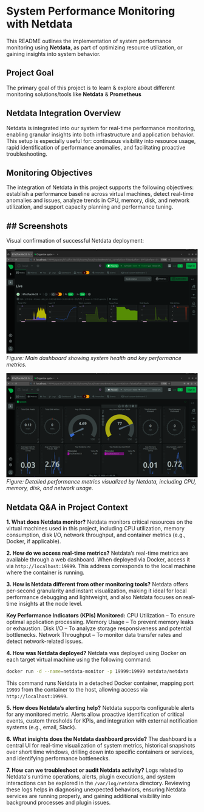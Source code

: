 # System Performance Monitoring with Netdata

This README outlines the implementation of system performance monitoring using **Netdata**, as part of optimizing resource utilization, or gaining insights into system behavior.

## Project Goal

The primary goal of this project is to learn & explore about different monitoring solutions/tools like **Netdata** & **Prometheus**

## Netdata Integration Overview

Netdata is integrated into our system for real-time performance monitoring, enabling granular insights into both infrastructure and application behavior. This setup is especially useful for: continuous visibility into resource usage, rapid identification of performance anomalies, and facilitating proactive troubleshooting.

## Monitoring Objectives

The integration of Netdata in this project supports the following objectives: establish a performance baseline across virtual machines, detect real-time anomalies and issues, analyze trends in CPU, memory, disk, and network utilization, and support capacity planning and performance tuning.

## ## Screenshots

Visual confirmation of successful Netdata deployment:

![Netdata Main Dashboard](screenshots/netdata-1.png)
*Figure: Main dashboard showing system health and key performance metrics.*

![Netdata Metrics Details](screenshots/netdata-metrics.png)
*Figure: Detailed performance metrics visualized by Netdata, including CPU, memory, disk, and network usage.*

## Netdata Q&A in Project Context

**1. What does Netdata monitor?** Netdata monitors critical resources on the virtual machines used in this project, including CPU utilization, memory consumption, disk I/O, network throughput, and container metrics (e.g., Docker, if applicable).

**2. How do we access real-time metrics?** Netdata’s real-time metrics are available through a web dashboard. When deployed via Docker, access it via `http://localhost:19999`. This address corresponds to the local machine where the container is running.

**3. How is Netdata different from other monitoring tools?** Netdata offers per-second granularity and instant visualization, making it ideal for local performance debugging and lightweight, and also Netdata focuses on real-time insights at the node level.

**Key Performance Indicators (KPIs) Monitored:** CPU Utilization – To ensure optimal application processing. Memory Usage – To prevent memory leaks or exhaustion. Disk I/O – To analyze storage responsiveness and potential bottlenecks. Network Throughput – To monitor data transfer rates and detect network-related issues.

**4. How was Netdata deployed?** Netdata was deployed using Docker on each target virtual machine using the following command:

```bash
docker run -d --name=netdata-monitor -p 19999:19999 netdata/netdata
```

This command runs Netdata in a detached Docker container, mapping port `19999` from the container to the host, allowing access via `http://localhost:19999`.

**5. How does Netdata’s alerting help?** Netdata supports configurable alerts for any monitored metric. Alerts allow proactive identification of critical events, custom thresholds for KPIs, and integration with external notification systems (e.g., email, Slack).

**6. What insights does the Netdata dashboard provide?** The dashboard is a central UI for real-time visualization of system metrics, historical snapshots over short time windows, drilling down into specific containers or services, and identifying performance bottlenecks.

**7. How can we troubleshoot or audit Netdata activity?** Logs related to Netdata's runtime operations, alerts, plugin executions, and system interactions can be explored in the `/var/log/netdata` directory. Reviewing these logs helps in diagnosing unexpected behaviors, ensuring Netdata services are running properly, and gaining additional visibility into background processes and plugin issues.

